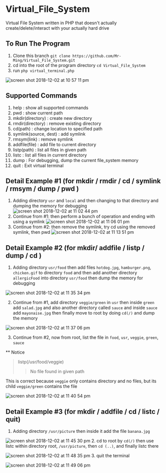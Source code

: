 # Virtual_File_System
Virtual File System written in PHP that doesn't actually create/delete/interact with your actually hard drive

## To Run The Program
1. Clone this branch `git clone https://github.com/Mr-Ming/Virtual_File_System.git`
2. cd into the root of the program directory `cd Virtual_File_System`
3. run `php virtual_terminal.php`

![screen shot 2018-12-02 at 10 57 11 pm](https://user-images.githubusercontent.com/2894340/49352416-c7532b80-f685-11e8-8776-0e7c62a1d090.png)

## Supported Commands
1. help : show all supported commands 
2. pwd : show current path 
3. mkdir(directory) : create new directory 
4. rmdir(directory) : remove existing directory 
5. cd(path) : change location to specified path 
6. symlink(source, dest) : add symlink 
7. rmsym(link) : remove symlink 
8. addfile(file) : add file to current directory 
9. listp(path) : list all files in given path 
10. listc : list all files in current directory 
11. dump : For debugging, dump the current file_system memory 
12. quit : Exit virtual terminal 

## Detail Example #1 (for mkdir / rmdir / cd / symlink / rmsym / dump / pwd )
1. Adding directory `usr` and `local` and then changing to that directory and dumping the memory for debugging
![screen shot 2018-12-02 at 11 02 44 pm](https://user-images.githubusercontent.com/2894340/49352559-7b54b680-f686-11e8-8055-e368a984e6b3.png)
2. Continue from #1: then perform a bunch of operation and ending with using a symlink
![screen shot 2018-12-02 at 11 06 01 pm](https://user-images.githubusercontent.com/2894340/49352628-da1a3000-f686-11e8-9da2-44a9f3ad5ee6.png)
3. Continue from #2: then remove the symlink, try cd using the removed symlink, then pwd
![screen shot 2018-12-02 at 11 13 51 pm](https://user-images.githubusercontent.com/2894340/49352810-07b3a900-f688-11e8-8b29-9a415c79c228.png)

## Detail Example #2 (for mkdir/ addfile / listp / dump / cd )
1. Adding directory `usr/food` then add files `hotdog.jpg`, `hamburger.png`, `chicken.gif` to directory `food` and then add another directory `allergicFood` into directory `usr/food` then dump the memory for debugging

![screen shot 2018-12-02 at 11 35 34 pm](https://user-images.githubusercontent.com/2894340/49353292-033cbf80-f68b-11e8-9b02-6a494761bbd6.png)

2. Continue from #1, add directory `veggie/green` in `usr` then inside `green` add `salad.jpg` and also another directory called `sauce` and inside `sauce` add `mayonaise.jpg` then finally move to root by doing `cd(/)` and dump the memory

![screen shot 2018-12-02 at 11 37 06 pm](https://user-images.githubusercontent.com/2894340/49353337-32ebc780-f68b-11e8-8687-ef62551f6ebb.png)

3. Continue from #2, now from root, list the file in `food`, `usr`, `veggie`, `green`, `sauce`

** Notice 
> listp(/usr/food/veggie)
>> No file found in given path 

This is correct because `veggie` only contains directory and no files, but its child `veggie/green` contains the file

![screen shot 2018-12-02 at 11 40 54 pm](https://user-images.githubusercontent.com/2894340/49353448-b9a0a480-f68b-11e8-85fc-fd8924fb8b4f.png)

## Detail Example #3 (for mkdir / addfile / cd / listc / quit)
1. Adding directory `/usr/picture` then inside it add the file `banana.jpg` 

![screen shot 2018-12-02 at 11 45 30 pm](https://user-images.githubusercontent.com/2894340/49353553-5e22e680-f68c-11e8-802b-800bb5c5b980.png)
2. cd to root by `cd(/)` then use listc within directory root, `/usr/picture`, then `cd (..)`, and finally listc there

![screen shot 2018-12-02 at 11 48 35 pm](https://user-images.githubusercontent.com/2894340/49353643-d093c680-f68c-11e8-8533-17a89a38f3b7.png)
3. quit the terminal

![screen shot 2018-12-02 at 11 49 06 pm](https://user-images.githubusercontent.com/2894340/49353661-df7a7900-f68c-11e8-99cd-6f3a1e386884.png)





